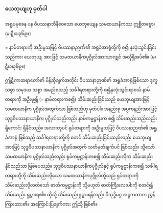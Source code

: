 ### ယေဘုယျဟု မှတ်ပါ

အရူပမုခေန ပန ဝိပဿနာဘိနိဝေသော ယေဘုယျေန သမထယာနိကဿ ဣစ္ဆိတဗ္ဗော၊ (မ၊ဋီ၊၁၊၃၆၉။)

= နာမ်တရားကို အဦးမူသဖြင့် ဝိပဿနာဉာဏ်၏ အရှုခံအာရုံတို့ကို စ၍ နှလုံးသွင်းခြင်းသည်ကား ယေဘုယျ အားဖြင့် သမထယာနိကပုဂ္ဂိုလ်အားသာလျှင် အလိုရှိအပ်၏။ (မ၊ဋီ၊၁၊၃၆၉။)

ဤဋီကာဆရာတော်၏ မိန့်ဆိုချက်အတိုင်း ဝိပဿနာဉာဏ်၏ အရှုခံအာရုံဖြစ်သော ဒုက္ခသစ္စာ သမုဒယ သစ္စာ အမည်ရသည့် သင်္ခါရတရားတို့ကို စ၍နှလုံးသွင်းရာဝယ် နာမ်တရားကို အဦးမူ၍ (= နာမ်တရားကစ၍) သိမ်းဆည်းခြင်းသည် ယေဘုယျအားဖြင့် သမထယာနိက ပုဂ္ဂိုလ်အတွက်သာ ဖြစ်သည်ဟု မှတ်ပါ။ 
အနည်းစု အပ္ပကနည်းအားဖြင့် သုဒ္ဓဝိပဿနာယာနိက ပုဂ္ဂိုလ်သည်လည်း နာမ်ကမ္မဋ္ဌာန်းက စ၍ သိမ်းဆည်းသည်လည်း ရှိကောင်း ရှိနိုင်သည်။ 
အလားတူပင် ရုပ်တရားကို အဦးမူသဖြင့် ဝိပဿနာဉာဏ်၏ အရှုခံအာရုံ ဖြစ်သည့် သင်္ခါရတရားတို့ကို စတင် သိမ်းဆည်းခြင်းသည်လည်း ယေဘုယျအားဖြင့် သုဒ္ဓဝိပဿနာယာနိက ပုဂ္ဂိုလ်အတွက် သတ်မှတ်ချက်ပင် ဖြစ်သည်။ 
သို့သော် သမထယာနိက ပုဂ္ဂိုလ်သည်လည်း ရုပ်ကမ္မဋ္ဌာန်းကစ၍ သိမ်းဆည်းလိုက သိမ်းဆည်းနိုင်သည်သာ ဖြစ်ပေသည်။ 
သုဒ္ဓဝိပဿနာယာနိကပုဂ္ဂိုလ်နှင့် ရုပ်ကမ္မဋ္ဌာန်းကစ၍ သင်္ခါရတရားတို့ကို သိမ်းဆည်းလိုသော သမထယာနိကပုဂ္ဂိုလ်တို့သည် ရုပ်တရားကို သိမ်းဆည်းလိုလတ်သော် ဓာတ်ကမ္မဋ္ဌာန်းကို သို့မဟုတ် ဓာတ်ကြီးလေးပါးကို စတင်၍ သိမ်းဆည်း ရှုပွားရ၏။ 
ထိုသို့ သိမ်းဆည်းရှုပွားရန်လည်း ဝိသုဒ္ဓိမဂ္ဂ အဋ္ဌကထာက ညွှန်ကြားထား၏။ 
အကြောင်းပြချက်ကား ဤသို့ ဖြစ်၏။